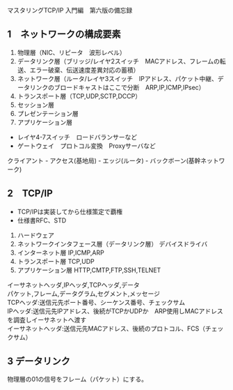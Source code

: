 マスタリングTCP/IP 入門編　第六版の備忘録

## 1　ネットワークの構成要素
1. 物理層（NIC、リピータ　波形レベル）
1. データリンク層（ブリッジ/レイヤ2スイッチ　MACアドレス、フレームの転送、エラー破棄、伝送速度差異対応の蓄積）
1. ネットワーク層（ルータ/レイヤ3スイッチ　IPアドレス、パケット中継、データリンクのブロードキャストはここで分断　ARP,IP,ICMP,IPsec）
1. トランスポート層（TCP,UDP,SCTP,DCCP）
1. セッション層
1. プレゼンテーション層
1. アプリケーション層

- レイヤ4-7スイッチ　ロードバランサーなど
- ゲートウェイ　プロトコル変換　Proxyサーバなど

クライアント - アクセス(基地局) - エッジ(ルータ) - バックボーン(基幹ネットワーク)

## 2　TCP/IP
 - TCP/IPは実装してから仕様策定で覇権
 - 仕様書RFC、STD
 
1. ハードウェア
1. ネットワークインタフェース層（データリンク層） デバイスドライバ
1. インターネット層 IP,ICMP,ARP
1. トランスポート層 TCP,UDP
1. アプリケーション層 HTTP,CMTP,FTP,SSH,TELNET

イーサネットヘッダ,IPヘッダ,TCPヘッダ,データ  
パケット,フレーム,データグラム,セグメント,メッセージ  
TCPヘッダ:送信元先ポート番号、シーケンス番号、チェックサム  
IPヘッダ:送信元先IPアドレス、後続がTCPかUDPか　ARP使用しMACアドレスを調査しイーサネットへ渡す  
イーサネットヘッダ:送信元先MACアドレス、後続のプロトコル、FCS（チェックサム）  

## 3 データリンク
物理層の01の信号をフレーム（パケット）にする。  
